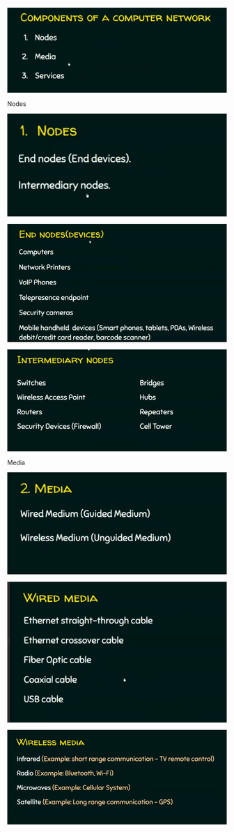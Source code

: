 ![img.png](img.png)

Nodes

![img_1.png](img_1.png)

![img_2.png](img_2.png)

![img_3.png](img_3.png)

Media

![img_4.png](img_4.png)

![img_5.png](img_5.png)

![img_6.png](img_6.png)


